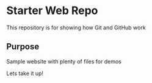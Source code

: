 # Starter Web Repo

This repository is for showing how Git and GitHub work

## Purpose

Sample website with plenty of files for demos

Lets take it up!